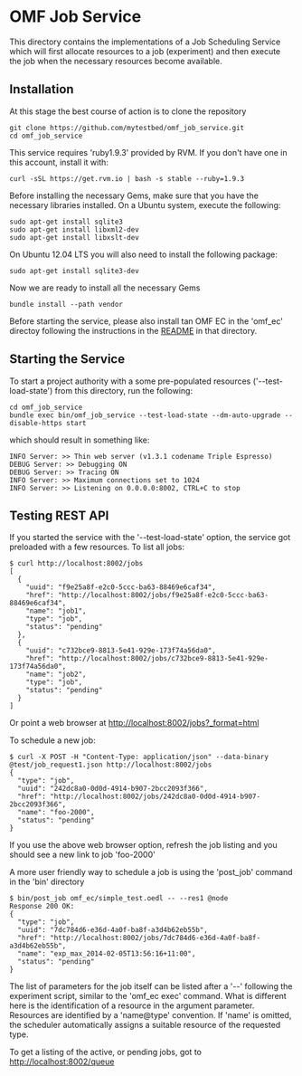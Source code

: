 
OMF Job Service
===============

This directory contains the implementations of a Job Scheduling Service
which will first allocate resources to a job (experiment) and then
execute the job when the necessary resources become available.

Installation
------------

At this stage the best course of action is to clone the repository

    git clone https://github.com/mytestbed/omf_job_service.git
    cd omf_job_service

This service requires 'ruby1.9.3' provided by RVM. If you don't have one in this account, install it with:

    curl -sSL https://get.rvm.io | bash -s stable --ruby=1.9.3

Before installing the necessary Gems, make sure that you have the necessary libraries installed. On a Ubuntu
system, execute the following:

    sudo apt-get install sqlite3
    sudo apt-get install libxml2-dev
    sudo apt-get install libxslt-dev

On Ubuntu 12.04 LTS you will also need to install the following package:

    sudo apt-get install sqlite3-dev

Now we are ready to install all the necessary Gems

    bundle install --path vendor

Before starting the service, please also install tan OMF EC in the 'omf_ec' directoy
following the instructions in the [README](omf_ec/README.md) in that directory.

Starting the Service
--------------------

To start a project authority with a some pre-populated resources ('--test-load-state') from this directory, run the following:

    cd omf_job_service
    bundle exec bin/omf_job_service --test-load-state --dm-auto-upgrade --disable-https start

which should result in something like:

    INFO Server: >> Thin web server (v1.3.1 codename Triple Espresso)
    DEBUG Server: >> Debugging ON
    DEBUG Server: >> Tracing ON
    INFO Server: >> Maximum connections set to 1024
    INFO Server: >> Listening on 0.0.0.0:8002, CTRL+C to stop


Testing REST API
----------------

If you started the service with the '--test-load-state' option, the service got preloaded with a few
resources. To list all jobs:

    $ curl http://localhost:8002/jobs
    [
      {
        "uuid": "f9e25a8f-e2c0-5ccc-ba63-88469e6caf34",
        "href": "http://localhost:8002/jobs/f9e25a8f-e2c0-5ccc-ba63-88469e6caf34",
        "name": "job1",
        "type": "job",
        "status": "pending"
      },
      {
        "uuid": "c732bce9-8813-5e41-929e-173f74a56da0",
        "href": "http://localhost:8002/jobs/c732bce9-8813-5e41-929e-173f74a56da0",
        "name": "job2",
        "type": "job",
        "status": "pending"
      }
    ]

Or point a web browser at [http://localhost:8002/jobs?_format=html](http://localhost:8002/jobs?_format=html)

To schedule a new job:

    $ curl -X POST -H "Content-Type: application/json" --data-binary @test/job_request1.json http://localhost:8002/jobs
    {
      "type": "job",
      "uuid": "242dc8a0-0d0d-4914-b907-2bcc2093f366",
      "href": "http://localhost:8002/jobs/242dc8a0-0d0d-4914-b907-2bcc2093f366",
      "name": "foo-2000",
      "status": "pending"
    }

If you use the above web browser option, refresh the job listing and you should see a new link to job 'foo-2000'

A more user friendly way to schedule a job is using the 'post_job' command in the 'bin' directory

    $ bin/post_job omf_ec/simple_test.oedl -- --res1 @node
    Response 200 OK:
    {
      "type": "job",
      "uuid": "7dc784d6-e36d-4a0f-ba8f-a3d4b62eb55b",
      "href": "http://localhost:8002/jobs/7dc784d6-e36d-4a0f-ba8f-a3d4b62eb55b",
      "name": "exp_max_2014-02-05T13:56:16+11:00",
      "status": "pending"
    }

The list of parameters for the job itself can be listed after a '--' following the experiment script, similar to the 'omf_ec exec'
command. What is different here is the identification of a resource in the argument parameter. Resources are identified by a
'name@type' convention. If 'name' is omitted, the scheduler automatically assigns a suitable resource of the requested type.

To get a listing of the active, or pending jobs, got to [http://localhost:8002/queue](http://localhost:8002/queue?_format=html)



